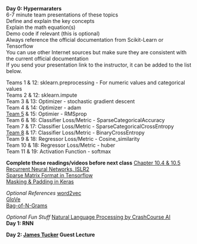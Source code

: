 **Day 0: Hypermaraters**  
6-7 minute team presentations of these topics  
Define and explain the key concepts  
Explain the math equation(s)  
Demo code if relevant (this is optional)  
Always reference the official documentation from Scikit-Learn or Tensorflow  
You can use other Internet sources but make sure they are consistent with the current official documentation  
If you send your presentation link to the instructor, it can be added to the list below.

Teams 1 & 12: sklearn.preprocessing - For numeric values and categorical values  
Teams 2 & 12: sklearn.impute  
Team 3 & 13: Optimizer - stochastic gradient descent  
Team 4 & 14: Optimizer - adam  
[Team 5](https://wmedu-my.sharepoint.com/:p:/g/personal/clwall_wm_edu/ETmfFK9ua_RPlwMPteGp7mUBxJ9yoOAxL3gxT1Cs4YGHFg?e=W7GxTb) & 15: Optimier - RMSprop  
Team 6 & 16: Classifier Loss/Metric - SparseCategoricalAccuracy  
Team 7 & 17: Classifier Loss/Metric - SparseCategoricalCrossEntropy  
[Team 8](https://www.dropbox.com/s/1279n10xn6926ve/BinaryCrossEntropyPres.pdf?dl=0) & 17: Classifier Loss/Metric - BinaryCrossEntropy  
Team 9 & 18: Regressor Loss/Metric - Cosine_similarity  
Team 10 & 18: Regressor Loss/Metric - huber  
Team 11 & 19: Activation Function - softmax  

**Complete these readings/videos before next class**
[Chapter 10.4 & 10.5 Recurrent Neural Networks, ISLR2](https://hastie.su.domains/ISLR2/ISLRv2_website.pdf)  
[Sparse Matrix Format in Tensorflow](https://www.tensorflow.org/api_docs/python/tf/sparse/SparseTensor)  
[Masking & Padding in Keras](https://www.tensorflow.org/guide/keras/masking_and_padding#:~:text=Padding%20is%20a%20special%20form,pad%20or%20truncate%20some%20sequences.)  

*Optional References*
[word2vec](https://code.google.com/archive/p/word2vec/)  
[GloVe](https://nlp.stanford.edu/projects/glove/)  
[Bag-of-N-Grams](https://colab.research.google.com/github/practical-nlp/practical-nlp/blob/master/Ch3/03_Bag_of_N_Grams.ipynb?authuser=0&pli=1)  

*Optional Fun Stuff*
[Natural Language Processing by CrashCourse AI](https://www.pbs.org/video/natural-language-processing-7-eroyod/)  
**Day 1: RNN**

**Day 2: [James Tucker](https://www.linkedin.com/in/james-m-tucker-7082251b0/) Guest Lecture**
